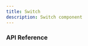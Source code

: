 ```yaml
---
title: Switch
description: Switch component
---
```


<script lang="ts">
    import {docSwitchPropsDefs} from '$lib/components/Switch/Switch.props';
    import ApiReference from '$lib-doc/components/ApiReference.svelte';
</script>

### API Reference

<ApiReference data={docSwitchPropsDefs}></ApiReference>
